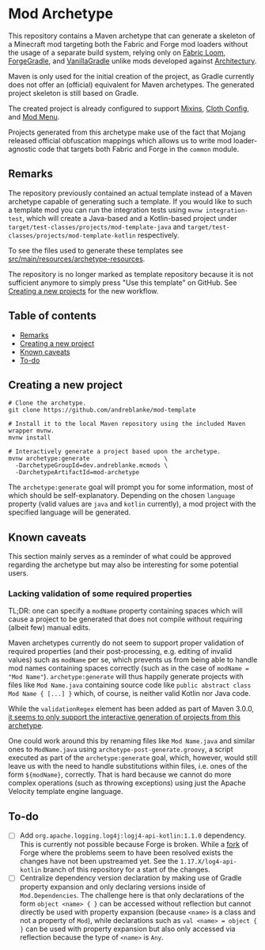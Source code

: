 # Mod Archetype

This repository contains a Maven archetype that can generate a skeleton of a Minecraft mod targeting both the
Fabric and Forge mod loaders without the usage of a separate build system, relying only on
[Fabric Loom](https://github.com/FabricMC/fabric-loom), [ForgeGradle](https://github.com/MinecraftForge/ForgeGradle), 
and [VanillaGradle](https://github.com/SpongePowered/VanillaGradle) unlike mods developed against
[Architectury](https://github.com/architectury).

Maven is only used for the initial creation of the project, as Gradle currently does not offer an (official)
equivalent for Maven archetypes. The generated project skeleton is still based on Gradle.

The created project is already configured to support [Mixins](https://github.com/SpongePowered/Mixin),
[Cloth Config](https://github.com/shedaniel/cloth-config), and [Mod Menu](https://github.com/TerraformersMC/ModMenu).

Projects generated from this archetype make use of the fact that Mojang released official obfuscation mappings which
allows us to write mod loader-agnostic code that targets both Fabric and Forge in the `common` module.

## Remarks

The repository previously contained an actual template instead of a Maven archetype capable of generating such a
template. If you would like to such a template mod you can run the integration tests using `mvnw integration-test`,
which will create a Java-based and  a Kotlin-based project under `target/test-classes/projects/mod-template-java` and
`target/test-classes/projects/mod-template-kotlin` respectively.

To see the files used to generate these templates see
[src/main/resources/archetype-resources](src/main/resources/archetype-resources).

The repository is no longer marked as template repository because it is not sufficient anymore to simply press
"Use this template" on GitHub. See [Creating a new projects](#creating-a-new-projects) for the new workflow.

## Table of contents

- [Remarks](#remarks)
- [Creating a new project](#creating-a-new-project)
- [Known caveats](#known-caveats)
- [To-do](#to-do)

## Creating a new project

```shell
# Clone the archetype.
git clone https://github.com/andreblanke/mod-template

# Install it to the local Maven repository using the included Maven wrapper mvnw.
mvnw install

# Interactively generate a project based upon the archetype.
mvnw archetype:generate                     \
  -DarchetypeGroupId=dev.andreblanke.mcmods \
  -DarchetypeArtifactId=mod-archetype
```

The `archetype:generate` goal will prompt you for some information, most of which should be self-explanatory. Depending
on the chosen `language` property (valid values are `java` and `kotlin` currently), a mod project with the specified
language will be generated.

## Known caveats

This section mainly serves as a reminder of what could be approved regarding the archetype but may also be interesting
for some potential users.

### Lacking validation of some required properties

TL;DR: one can specify a `modName` property containing spaces which will cause a project to be generated that does not
       compile without requiring (albeit few) manual edits.

Maven archetypes currently do not seem to support proper validation of required properties (and their post-processing,
e.g. editing of invalid values) such as `modName` per se, which prevents us from being able to handle mod names
containing spaces correctly (such as in the case of `modName = "Mod Name"`). `archetype:generate` will thus happily
generate projects with files  like `Mod Name.java` containing source code like
`public abstract class Mod Name { [...] }` which, of course, is neither valid Kotlin nor Java code.

While the `validationRegex` element has been added as part of Maven 3.0.0, [it seems to only support the interactive
generation of projects from this archetype](https://issues.apache.org/jira/browse/ARCHETYPE-532).

One could work around this by renaming files like `Mod Name.java` and similar ones to `ModName.java` using
`archetype-post-generate.groovy`, a script executed as part of the `archetype:generate` goal, which, however, would
still leave us with the need to handle substitutions within files, i.e. ones of the form `${modName}`, correctly.
That is hard because we cannot do more complex operations (such as throwing exceptions) using just the Apache Velocity
template engine language.

## To-do

- [ ] Add `org.apache.logging.log4j:logj4-api-kotlin:1.1.0` dependency. This is currently not possible because Forge
      is broken. While a [fork](https://github.com/OrionDevelopment/MinecraftForge/tree/fix/1.17.x%2Flibrary-loading)
      of Forge where the problems seem to have been resolved exists the changes have not been upstreamed yet.
      See the `1.17.X/log4-api-kotlin` branch of this repository for a start of the changes.
- [ ] Centralize dependency version declaration by making use of Gradle property expansion and only declaring versions
      inside of `Mod.Dependencies`. The challenge here is that only declarations of the form `object <name> { }` can be
      accessed without reflection but cannot directly be used with property expansion (because `<name>` is a class and
      not a property of `Mod`), while declarations such as `val <name> = object { }` can be used with property
      expansion but also only accessed via reflection because the type of `<name>` is `Any`.
